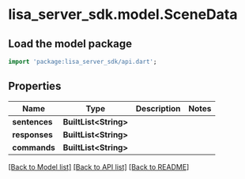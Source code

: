 # lisa_server_sdk.model.SceneData

## Load the model package
```dart
import 'package:lisa_server_sdk/api.dart';
```

## Properties
Name | Type | Description | Notes
------------ | ------------- | ------------- | -------------
**sentences** | **BuiltList&lt;String&gt;** |  | 
**responses** | **BuiltList&lt;String&gt;** |  | 
**commands** | **BuiltList&lt;String&gt;** |  | 

[[Back to Model list]](../README.md#documentation-for-models) [[Back to API list]](../README.md#documentation-for-api-endpoints) [[Back to README]](../README.md)



